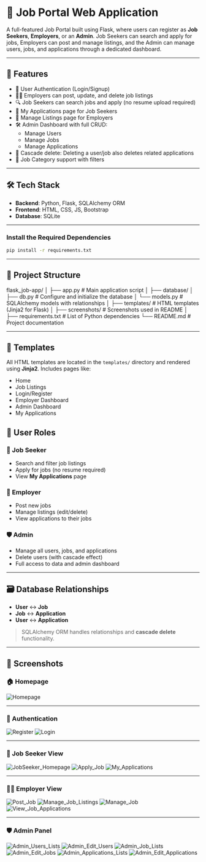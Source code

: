 # 🧳 Job Portal Web Application

A full-featured Job Portal built using Flask, where users can register as **Job Seekers**, **Employers**, or an **Admin**. Job Seekers can search and apply for jobs, Employers can post and manage listings, and the Admin can manage users, jobs, and applications through a dedicated dashboard.

---

## 🔧 Features

- 🔐 User Authentication (Login/Signup)
- 👷‍♂️ Employers can post, update, and delete job listings
- 🔍 Job Seekers can search jobs and apply (no resume upload required)
- 📁 My Applications page for Job Seekers
- 🧾 Manage Listings page for Employers
- 🛠️ Admin Dashboard with full CRUD:
  - Manage Users
  - Manage Jobs
  - Manage Applications
- 🧹 Cascade delete: Deleting a user/job also deletes related applications
- 📂 Job Category support with filters

---

## 🛠️ Tech Stack

- **Backend**: Python, Flask, SQLAlchemy ORM
- **Frontend**: HTML, CSS, JS, Bootstrap
- **Database**: SQLite

---

### Install the Required Dependencies
```bash
pip install -r requirements.txt
```

---

## 📁 Project Structure

flask_job-app/ │ ├── app.py # Main application script │ ├── database/ │ ├── db.py # Configure and initialize the database │ └── models.py # SQLAlchemy models with relationships │ ├── templates/ # HTML templates (Jinja2 for Flask) │ ├── screenshots/ # Screenshots used in README │ ├── requirements.txt # List of Python dependencies └── README.md # Project documentation

---

## 📁 Templates

All HTML templates are located in the `templates/` directory and rendered using **Jinja2**. Includes pages like:

- Home  
- Job Listings  
- Login/Register  
- Employer Dashboard  
- Admin Dashboard  
- My Applications  

## 👥 User Roles

### 🔹 Job Seeker
- Search and filter job listings  
- Apply for jobs (no resume required)  
- View **My Applications** page  

### 🔸 Employer
- Post new jobs  
- Manage listings (edit/delete)  
- View applications to their jobs  

### 🛡️ Admin
- Manage all users, jobs, and applications  
- Delete users (with cascade effect)  
- Full access to data and admin dashboard  

---

## 🗃️ Database Relationships

- **User** ↔ **Job**  
- **Job** ↔ **Application**  
- **User** ↔ **Application**  

> SQLAlchemy ORM handles relationships and **cascade delete** functionality.

---

## 📸 Screenshots

### 🏠 Homepage
![Homepage](screenshots/home.png)

---

### 🔐 Authentication
![Register](screenshots/register.png)
![Login](screenshots/login.png)

---

### 👤 Job Seeker View
![JobSeeker_Homepage](screenshots/jobSeeker_home.png)
![Apply_Job](screenshots/apply_job.png)
![My_Applications](screenshots/my_applications.png)

---

### 🧑‍💼 Employer View
![Post_Job](screenshots/post_job.png)
![Manage_Job_Listings](screenshots/manage_job_listings.png)
![Manage_Job](screenshots/edit_job.png)
![View_Job_Applications](screenshots/view_job_applications.png)

---

### 🛡️ Admin Panel
![Admin_Users_Lists](screenshots/admin_users.png)
![Admin_Edit_Users](screenshots/admin_edit_users.png)
![Admin_Job_Lists](screenshots/admin_jobs.png)
![Admin_Edit_Jobs](screenshots/admin_edit_jobs.png)
![Admin_Applications_Lists](screenshots/admin_applications.png)
![Admin_Edit_Applications](screenshots/admin_edit_applications.png)
